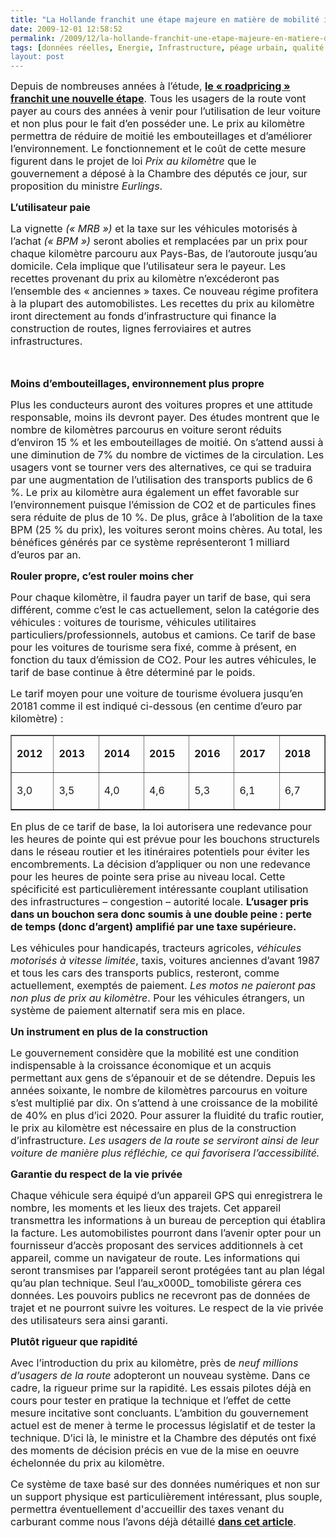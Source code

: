 ```yaml
---
title: "La Hollande franchit une étape majeure en matière de mobilité individuelle !"
date: 2009-12-01 12:58:52
permalink: /2009/12/la-hollande-franchit-une-etape-majeure-en-matiere-de-mobilite-individuelle.html
tags: [données réelles, Energie, Infrastructure, péage urbain, qualité de l'air, roadpricing, TIC, Véhicule]
layout: post
---
```


<p class="MsoNormal"><span><font size="3">Depuis de nombreuses années à l’étude, <strong><a href="http://www.verkeerenwaterstaat.nl/english/news/newsitems/kilometrechargemostpeoplewillenduppayingless.aspx">le « roadpricing » franchit une nouvelle étape</a></strong>. Tous les usagers de la route vont payer au cours des années à venir pour l’utilisation de leur voiture et non plus pour le fait d’en posséder une. Le prix au kilomètre permettra de réduire de moitié les embouteillages et d’améliorer l’environnement. Le fonctionnement et le coût de cette mesure figurent dans le projet de loi <em>Prix au kilomètre</em> que le gouvernement a déposé à la Chambre des députés ce jour, sur proposition du ministre <em>Eurlings</em>.</font></span></p> <p class="MsoNormal"><strong><span><font size="3"></font></span></strong></p> <p class="MsoNormal"><font size="3"><strong><span>L’utilisateur paie </span></strong><span></span></font></p> <p class="MsoNormal"><span><font size="3">La vignette <em>(« MRB ») </em>et la taxe sur les véhicules motorisés à l’achat <em>(« BPM ») </em>seront abolies et remplacées par un prix pour chaque kilomètre parcouru aux Pays-Bas, de l’autoroute jusqu’au domicile. Cela implique que l’utilisateur sera le payeur. Les recettes provenant du prix au kilomètre n’excéderont pas l’ensemble des « anciennes » taxes. Ce nouveau régime profitera à la plupart des automobilistes. Les recettes du prix au kilomètre iront directement au fonds d’infrastructure qui finance la construction de routes, lignes ferroviaires et autres infrastructures.</font></span></p> <p class="MsoNormal"><span><font size="3">  </font></span></p>   <!--more-->  <p class="MsoNormal"><font size="3"><strong><span>Moins d’embouteillages, environnement plus propre </span></strong><span></span></font></p> <p class="MsoNormal"><span><font size="3">Plus les conducteurs auront des voitures propres et une attitude responsable, moins ils devront payer. Des études montrent que le nombre de kilomètres parcourus en voiture seront réduits d’environ 15 % et les embouteillages de moitié. On s’attend aussi à une diminution de 7% du nombre de victimes de la circulation. Les usagers vont se tourner vers des alternatives, ce qui se traduira par une augmentation de l’utilisation des transports publics de 6 %. Le prix au kilomètre aura également un effet favorable sur l’environnement puisque l’émission de CO2 et de particules fines sera réduite de plus de 10 %. De plus, grâce à l’abolition de la taxe BPM (25 % du prix), les voitures seront moins chères. Au total, les bénéfices générés par ce système représenteront 1 milliard d’euros par an.</font></span></p> <p class="MsoNormal"><span><font size="3"></font></span></p> <p class="MsoNormal"><font size="3"><strong><span>Rouler propre, c’est rouler moins cher </span></strong><span></span></font></p> <p class="MsoNormal"><span><font size="3">Pour chaque kilomètre, il faudra payer un tarif de base, qui sera différent, comme c’est le cas actuellement, selon la catégorie des véhicules : voitures de tourisme, véhicules utilitaires particuliers/professionnels, autobus et camions. Ce tarif de base pour les voitures de tourisme sera fixé, comme à présent, en fonction du taux d’émission de CO2. Pour les autres véhicules, le tarif de base continue à être déterminé par le poids.</font></span></p> <p class="MsoNormal"><span><font size="3">Le tarif moyen pour une voiture de tourisme évoluera jusqu’en 20181 comme il est indiqué ci-dessous (en centime d’euro par kilomètre) :</font></span></p> <table border="1" cellpadding="0" cellspacing="0" class="MsoNormalTable"> <tbody> <tr> <td valign="top" width="58"> <p class="MsoNormal"><font size="3"><strong><span>2012 </span></strong><span></span></font></p></td> <td valign="top" width="67"> <p class="MsoNormal"><font size="3"><strong><span>2013 </span></strong><span></span></font></p></td> <td valign="top" width="67"> <p class="MsoNormal"><font size="3"><strong><span>2014 </span></strong><span></span></font></p></td> <td valign="top" width="67"> <p class="MsoNormal"><font size="3"><strong><span>2015 </span></strong><span></span></font></p></td> <td valign="top" width="67"> <p class="MsoNormal"><font size="3"><strong><span>2016 </span></strong><span></span></font></p></td> <td valign="top" width="67"> <p class="MsoNormal"><font size="3"><strong><span>2017 </span></strong><span></span></font></p></td> <td valign="top" width="67"> <p class="MsoNormal"><font size="3"><strong><span>2018 </span></strong><span></span></font></p></td></tr> <tr> <td valign="top" width="58"> <p class="MsoNormal"><span><font size="3">3,0 </font></span></p></td> <td valign="top" width="67"> <p class="MsoNormal"><span><font size="3">3,5 </font></span></p></td> <td valign="top" width="67"> <p class="MsoNormal"><span><font size="3">4,0 </font></span></p></td> <td valign="top" width="67"> <p class="MsoNormal"><span><font size="3">4,6 </font></span></p></td> <td valign="top" width="67"> <p class="MsoNormal"><span><font size="3">5,3 </font></span></p></td> <td valign="top" width="67"> <p class="MsoNormal"><span><font size="3">6,1 </font></span></p></td> <td valign="top" width="67"> <p class="MsoNormal"><span><font size="3">6,7 </font></span></p></td></tr></tbody></table> <p class="MsoNormal"><span><font size="3"></font></span></p> <p class="MsoNormal"><span><font size="3">En plus de ce tarif de base, la loi autorisera une redevance pour les heures de pointe qui est prévue pour les bouchons structurels dans le réseau routier et les itinéraires potentiels pour éviter les encombrements. La décision d’appliquer ou non une redevance pour les heures de pointe sera prise au niveau local. Cette spécificité est particulièrement intéressante couplant utilisation des infrastructures – congestion – autorité locale. <strong>L’usager pris dans un bouchon sera donc soumis à une double peine : perte de temps (donc d’argent) amplifié par une taxe supérieure.</strong></font></span></p> <p class="MsoNormal"><span><font size="3"></font></span></p> <p class="MsoNormal"><span><font size="3">Les véhicules pour handicapés, tracteurs agricoles, <em>véhicules motorisés à vitesse limitée</em>, taxis, voitures anciennes d’avant 1987 et tous les cars des transports publics, resteront, comme actuellement, exemptés de paiement. <em>Les motos ne paieront pas non plus de prix au kilomètre</em>. Pour les véhicules étrangers, un système de paiement alternatif sera mis en place.</font></span></p> <p class="MsoNormal"><span><font size="3"></font></span></p> <p class="MsoNormal"><font size="3"><strong><span>Un instrument en plus de la construction </span></strong><span></span></font></p> <p class="MsoNormal"><span><font size="3">Le gouvernement considère que la mobilité est une condition indispensable à la croissance économique et un acquis permettant aux gens de s’épanouir et de se détendre. Depuis les années soixante, le nombre de kilomètres parcourus en voiture s’est multiplié par dix. On s’attend à une croissance de la mobilité de 40% en plus d’ici 2020. Pour assurer la fluidité du trafic routier, le prix au kilomètre est nécessaire en plus de la construction d’infrastructure. <em>Les usagers de la route se serviront ainsi de leur voiture de manière plus réfléchie, ce qui favorisera l’accessibilité.</em></font></span></p> <p class="MsoNormal"><span><font size="3"></font></span></p> <p class="MsoNormal"><font size="3"><strong><span>Garantie du respect de la vie privée </span></strong><span></span></font></p> <p class="MsoNormal"><span><font size="3">Chaque véhicule sera équipé d’un appareil GPS qui enregistrera le nombre, les moments et les lieux des trajets. Cet appareil transmettra les informations à un bureau de perception qui établira la facture. Les automobilistes pourront dans l’avenir opter pour un fournisseur d’accès proposant des services additionnels à cet appareil, comme un navigateur de route. Les informations qui seront transmises par l’appareil seront protégées tant au plan légal qu’au plan technique. Seul l’au_x000D_
tomobiliste gérera ces données. Les pouvoirs publics ne recevront pas de données de trajet et ne pourront suivre les voitures. Le respect de la vie privée des utilisateurs sera ainsi garanti.</font></span></p> <p class="MsoNormal"><span><font size="3"></font></span></p> <p class="MsoNormal"><font size="3"><strong><span>Plutôt rigueur que rapidité </span></strong><span></span></font></p> <p class="MsoNormal"><span><font size="3">Avec l’introduction du prix au kilomètre, près de <em>neuf millions d’usagers de la route</em> adopteront un nouveau système. Dans ce cadre, la rigueur prime sur la rapidité. Les essais pilotes déjà en cours pour tester en pratique la technique et l’effet de cette mesure incitative sont concluants. L’ambition du gouvernement actuel est de mener à terme le processus législatif et de tester la technique. D’ici là, le ministre et la Chambre des députés ont fixé des moments de décision précis en vue de la mise en oeuvre échelonnée du prix au kilomètre.</font></span></p> <p class="MsoNormal"><span><font size="3"></font></span></p> <p class="MsoNormal"><span><font size="3">Ce système de taxe basé sur des données numériques et non sur un support physique est particulièrement intéressant, plus souple, permettra éventuellement d'accueillir des taxes venant du carburant comme nous l’avons déjà détaillé <strong><a href="https://gabrielplassat.github.io/transportsdufutur/2009/11/le-prix-du-carburant-a-la-pompe-atil-une-limite.html" target="_blank">dans cet article</a></strong>.</font></span></p>
